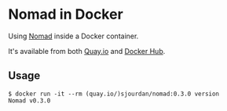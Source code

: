 # Nomad in Docker

Using [Nomad](https://www.nomadproject.io/) inside a Docker container.

It's available from both [Quay.io](https://quay.io/repository/sjourdan/nomad) and [Docker Hub](https://hub.docker.com/r/sjourdan/nomad).

## Usage

    $ docker run -it --rm (quay.io/)sjourdan/nomad:0.3.0 version
    Nomad v0.3.0

